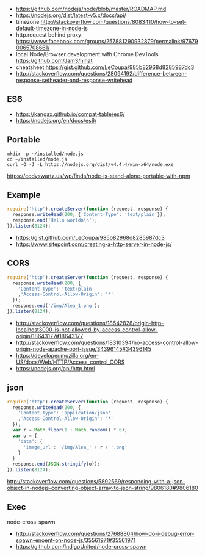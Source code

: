- https://github.com/nodejs/node/blob/master/ROADMAP.md
- https://nodejs.org/dist/latest-v5.x/docs/api/
- timezone http://stackoverflow.com/questions/8083410/how-to-set-default-timezone-in-node-js
- http.request behind proxy https://www.facebook.com/groups/257881290932879/permalink/976790065708661/
- local Node/Browser development with Chrome DevTools https://github.com/Jam3/hihat
- cheatsheet https://gist.github.com/LeCoupa/985b82968d8285987dc3
- http://stackoverflow.com/questions/28094192/difference-between-response-setheader-and-response-writehead

## ES6

- https://kangax.github.io/compat-table/es6/
- https://nodejs.org/en/docs/es6/

## Portable

```
mkdir -p ~/installed/node.js
cd ~/installed/node.js
curl -O -J -L https://nodejs.org/dist/v4.4.4/win-x64/node.exe

```

https://codyswartz.us/wp/finds/node-js-stand-alone-portable-with-npm

## Example

```javascript
require('http').createServer(function (request, response) {
  response.writeHead(200, {'Content-Type': 'text/plain'});
  response.end('Hello worldn\n');
}).listen(8124);
```

- https://gist.github.com/LeCoupa/985b82968d8285987dc3
- https://www.sitepoint.com/creating-a-http-server-in-node-js/

## CORS

```javascript
require('http').createServer(function (request, response) {
  response.writeHead(200, {
    'Content-Type': 'text/plain'
    ,'Access-Control-Allow-Origin': '*'
  });
  response.end('/img/Alea_1.png');
}).listen(8124);
```

- http://stackoverflow.com/questions/18642828/origin-http-localhost3000-is-not-allowed-by-access-control-allow-origin/18643177#18643177
- http://stackoverflow.com/questions/18310394/no-access-control-allow-origin-node-apache-port-issue/34396145#34396145
- https://developer.mozilla.org/en-US/docs/Web/HTTP/Access_control_CORS
- https://nodejs.org/api/http.html

## json

```javascript
require('http').createServer(function (request, response) {
  response.writeHead(200, {
    'Content-Type': 'application/json'
    ,'Access-Control-Allow-Origin': '*'
  });
  var r = Math.floor(1 + Math.random() * 6);
  var o = {
    'data': {
      'image_url': '/img/Alea_' + r + '.png'
    }
  }
  response.end(JSON.stringify(o));
}).listen(8124);
```

http://stackoverflow.com/questions/5892569/responding-with-a-json-object-in-nodejs-converting-object-array-to-json-string/9806180#9806180

## Exec

node-cross-spawn

- http://stackoverflow.com/questions/27688804/how-do-i-debug-error-spawn-enoent-on-node-js/35561971#35561971
- https://github.com/IndigoUnited/node-cross-spawn
